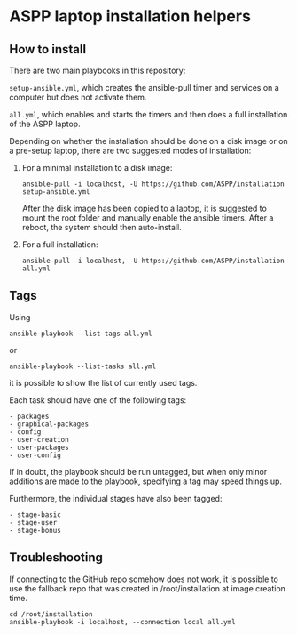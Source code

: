 # ASPP laptop installation helpers

## How to install

There are two main playbooks in this repository:

`setup-ansible.yml`, which creates the ansible-pull timer and services on a
computer but does not activate them.

`all.yml`, which enables and starts the timers and then does a full
installation of the ASPP laptop.

Depending on whether the installation should be done on a disk image or on a
pre-setup laptop, there are two suggested modes of installation:

1) For a minimal installation to a disk image:

       ansible-pull -i localhost, -U https://github.com/ASPP/installation setup-ansible.yml

    After the disk image has been copied to a laptop, it is suggested to mount
    the root folder and manually enable the ansible timers. After a reboot, the
    system should then auto-install.

2) For a full installation:

       ansible-pull -i localhost, -U https://github.com/ASPP/installation all.yml

## Tags

Using

    ansible-playbook --list-tags all.yml

or

    ansible-playbook --list-tasks all.yml

it is possible to show the list of currently used tags.

Each task should have one of the following tags:

    - packages
    - graphical-packages
    - config
    - user-creation
    - user-packages
    - user-config

If in doubt, the playbook should be run untagged, but when only minor additions
are made to the playbook, specifying a tag may speed things up.


Furthermore, the individual stages have also been tagged:

    - stage-basic
    - stage-user
    - stage-bonus

## Troubleshooting

If connecting to the GitHub repo somehow does not work, it is possible to use
the fallback repo that was created in /root/installation at image creation
time.

    cd /root/installation
    ansible-playbook -i localhost, --connection local all.yml

